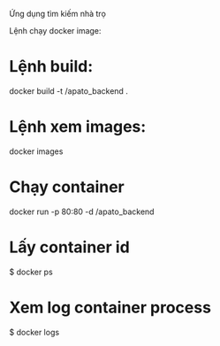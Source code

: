 Ứng dụng tìm kiếm nhà trọ

Lệnh chạy docker image:

# Lệnh build:
docker build -t <username>/apato_backend .

# Lệnh xem images:
docker images

# Chạy container
docker run -p 80:80 -d <username>/apato_backend

# Lấy container id
$ docker ps

# Xem log container process
$ docker logs <container id>
